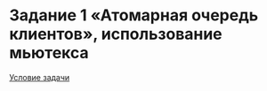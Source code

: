 # Задание 1 «Атомарная очередь клиентов», использование мьютекса
[Условие задачи](https://github.com/netology-code/map-homeworks/tree/main/02)
